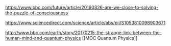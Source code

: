 https://www.bbc.com/future/article/20190326-are-we-close-to-solving-the-puzzle-of-consciousness

https://www.sciencedirect.com/science/article/abs/pii/S1053810098903671

http://www.bbc.com/earth/story/20170215-the-strange-link-between-the-human-mind-and-quantum-physics [[MOC Quantum Physics]]